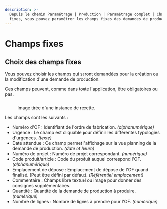 ```yaml
---
description: >-
  Depuis le chemin Paramétrage | Production | Paramétrage complet | Champs
  fixes, vous pouvez paramétrer les champs fixes des demandes de production.
---
```


# Champs fixes

## Choix des champs fixes

Vous pouvez choisir les champs qui seront demandées pour la création ou la modification d'une demande de production.&#x20;

Ces champs peuvent, comme dans toute l'application, être obligatoires ou pas.&#x20;

<figure><img src="../../.gitbook/assets/Capture d&#x27;écran 2024-05-10 093552.png" alt=""><figcaption><p>Image tirée d'une instance de recette.</p></figcaption></figure>

Les champs sont les suivants  :&#x20;

* Numéro d'OF : Identifiant de l'ordre de fabrication. _(alphanumérique)_
* Urgence : Le champ est cliquable pour définir les différentes typologies d'urgences. _(texte)_
* Date attendue : Ce champ permet l'affichage sur la vue planning de la demande de production. _(date et heure)_
* Numéro de projet : Numéro de projet correspondant. _(numérique)_
* Code produit/article : Code du produit auquel correspond l'OF. _(alphanumérique)_
* Emplacement de dépose : Emplacement de dépose de l'OF quand finalisé. (Peut être défini par défaut). _(Référentiel emplacement)_
* Commentaire : Champs libre textuel ou image pour donner des consignes supplémentaires.&#x20;
* Quantité : Quantité de la demande de production à produire. _(numérique)_
* Nombre de lignes : Nombre de lignes à prendre pour l'OF. _(numérique)_

